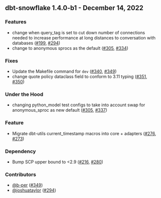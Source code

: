 ## dbt-snowflake 1.4.0-b1 - December 14, 2022
### Features
- change when query_tag is set to cut down number of connections needed to increase performance at long distances to conversation with databases ([#199](https://github.com/dbt-labs/dbt-snowflake/issues/199), [#294](https://github.com/dbt-labs/dbt-snowflake/pull/294))
- change to anonymous sprocs as the default ([#305](https://github.com/dbt-labs/dbt-snowflake/issues/305), [#334](https://github.com/dbt-labs/dbt-snowflake/pull/334))
### Fixes
- Update the Makefile command for `dev` ([#340](https://github.com/dbt-labs/dbt-snowflake/issues/340), [#349](https://github.com/dbt-labs/dbt-snowflake/pull/349))
- change quote policy dataclass field to conform to 3.11 typing ([#351](https://github.com/dbt-labs/dbt-snowflake/issues/351), [#350](https://github.com/dbt-labs/dbt-snowflake/pull/350))
### Under the Hood
- changing python_model test configs to take into account swap for anonymous_sproc as new default ([#305](https://github.com/dbt-labs/dbt-snowflake/issues/305), [#337](https://github.com/dbt-labs/dbt-snowflake/pull/337))
### Feature
- Migrate dbt-utils current_timestamp macros into core + adapters ([#276](https://github.com/dbt-labs/dbt-snowflake/issues/276), [#273](https://github.com/dbt-labs/dbt-snowflake/pull/273))
### Dependency
- Bump SCP upper bound to <2.9 ([#216](https://github.com/dbt-labs/dbt-snowflake/issues/216), [#280](https://github.com/dbt-labs/dbt-snowflake/pull/280))

### Contributors
- [@b-per](https://github.com/b-per) ([#349](https://github.com/dbt-labs/dbt-snowflake/pull/349))
- [@joshuataylor](https://github.com/joshuataylor) ([#294](https://github.com/dbt-labs/dbt-snowflake/pull/294))

